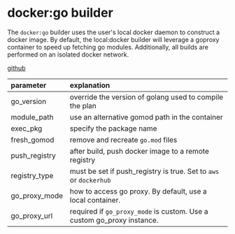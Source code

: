# docker:go builder

The `docker:go` builder uses the user's local docker daemon to construct a docker image. By default, the local:docker builder will leverage a goproxy container to speed up fetching go modules. Additionally, all builds are performed on an isolated docker network.

[github](https://github.com/ipfs/testground/blob/master/pkg/build/golang/docker.go#L40)

| parameter | explanation |
| :--- | :--- |
| go\_version | override the version of golang used to compile the plan |
| module\_path | use an  alternative gomod path in the container |
| exec\_pkg | specify the package name |
| fresh\_gomod | remove and recreate `go.mod` files |
| push\_registry | after build, push docker image to a remote registry |
| registry\_type | must be set if push\_registry is true. Set to `aws` or `dockerhub` |
| go\_proxy\_mode | how to access go proxy. By default, use a local container. |
| go\_proxy\_url | required if `go_proxy_mode` is custom. Use a custom go\_proxy instance. |

